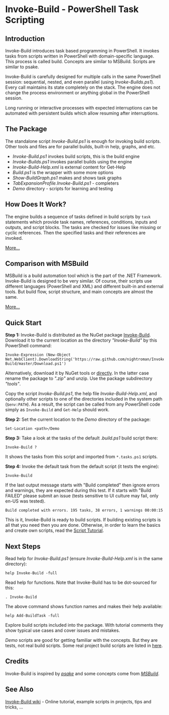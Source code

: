 
Invoke-Build - PowerShell Task Scripting
========================================

## Introduction

Invoke-Build introduces task based programming in PowerShell. It invokes tasks
from scripts written in PowerShell with domain-specific language. This process
is called build. Concepts are similar to MSBuild. Scripts are similar to psake.

Invoke-Build is carefully designed for multiple calls in the same PowerShell
session: sequential, nested, and even parallel (using *Invoke-Builds.ps1*).
Every call maintains its state completely on the stack. The engine does not
change the process environment or anything global in the PowerShell session.

Long running or interactive processes with expected interruptions can be
automated with persistent builds which allow resuming after interruptions.

## The Package

The standalone script *Invoke-Build.ps1* is enough for invoking build scripts.
Other tools and files are for parallel builds, built-in help, graphs, and etc.

* *Invoke-Build.ps1* invokes build scripts, this is the build engine
* *Invoke-Builds.ps1* invokes parallel builds using the engine
* *Invoke-Build-Help.xml* is external content for Get-Help
* *Build.ps1* is the wrapper with some more options
* *Show-BuildGraph.ps1* makes and shows task graphs
* *TabExpansionProfile.Invoke-Build.ps1* - completers
* *Demo* directory - scripts for learning and testing

## How Does It Work?

The engine builds a sequence of tasks defined in build scripts by `task`
statements which provide task names, references, conditions, inputs and
outputs, and script blocks. The tasks are checked for issues like missing or
cyclic references. Then the specified tasks and their references are invoked.

[More...](https://github.com/nightroman/Invoke-Build/wiki/How-Build-Works)

## Comparison with MSBuild

MSBuild is a build automation tool which is the part of the .NET Framework.
Invoke-Build is designed to be very similar. Of course, their scripts use
different languages (PowerShell and XML) and different built-in and external
tools. But build flow, script structure, and main concepts are almost the same.

[More...](https://github.com/nightroman/Invoke-Build/wiki/Comparison-with-MSBuild)

## Quick Start

**Step 1:**
Invoke-Build is distributed as the NuGet package [Invoke-Build](https://www.nuget.org/packages/Invoke-Build).
Download it to the current location as the directory *"Invoke-Build"* by this PowerShell command:

    Invoke-Expression (New-Object Net.WebClient).DownloadString('https://raw.github.com/nightroman/Invoke-Build/master/Download.ps1')

Alternatively, download it by NuGet tools or [directly](http://nuget.org/api/v2/package/Invoke-Build).
In the latter case rename the package to *".zip"* and unzip. Use the package
subdirectory *"tools"*.

Copy the script *Invoke-Build.ps1*, the help file *Invoke-Build-Help.xml*, and
optionally other scripts to one of the directories included in the system path
(`$env:PATH`). As a result, the script can be called from any PowerShell code
simply as `Invoke-Build` and `Get-Help` should work.

**Step 2:**
Set the current location to the *Demo* directory of the package:

    Set-Location <path>/Demo

**Step 3:**
Take a look at the tasks of the default *.build.ps1* build script there:

    Invoke-Build ?

It shows the tasks from this script and imported from `*.tasks.ps1` scripts.

**Step 4:**
Invoke the default task from the default script (it tests the engine):

    Invoke-Build

If the last output message starts with "Build completed" then ignore errors and
warnings, they are expected during this test. If it starts with "Build FAILED"
please submit an issue (tests sensitive to UI culture may fail, only en-US was
tested).

    Build completed with errors. 195 tasks, 38 errors, 1 warnings 00:00:15

This is it, Invoke-Build is ready to build scripts. If building existing scripts
is all that you need then you are done. Otherwise, in order to learn the basics
and create own scripts, read the
[Script Tutorial](https://github.com/nightroman/Invoke-Build/wiki/Script-Tutorial).

## Next Steps

Read help for *Invoke-Build.ps1* (ensure *Invoke-Build-Help.xml* is in the same
directory):

    help Invoke-Build -full

Read help for functions. Note that Invoke-Build has to be dot-sourced for this:

    . Invoke-Build

The above command shows function names and makes their help available:

    help Add-BuildTask -full

Explore build scripts included into the package. With tutorial comments they
show typical use cases and cover issues and mistakes.

*Demo* scripts are good for getting familiar with the concepts. But they are
tests, not real build scripts. Some real project build scripts are listed in
[here](https://github.com/nightroman/Invoke-Build/wiki/Build-Scripts-in-Projects).

## Credits

Invoke-Build is inspired by [*psake*](https://github.com/psake/psake) and some
concepts come from [*MSBuild*](http://en.wikipedia.org/wiki/Msbuild).

## See Also

[Invoke-Build wiki](https://github.com/nightroman/Invoke-Build/wiki) -
Online tutorial, example scripts in projects, tips and tricks, ...
